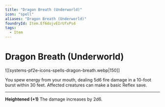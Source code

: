 ```yaml
---
title: "Dragon Breath (Underworld)"
icon: "spell"
aliases: "Dragon Breath (Underworld)"
foundryId: Item.Ef6dojvEIrUfxPsd
tags:
  - Item
---
```


# Dragon Breath (Underworld)
![[systems-pf2e-icons-spells-dragon-breath.webp|150]]

You spew energy from your mouth, dealing 5d6 fire damage in a 10-foot burst within 30 feet. Affected creatures can make a basic Reflex save.

* * *

**Heightened (+1)** The damage increases by 2d6.
